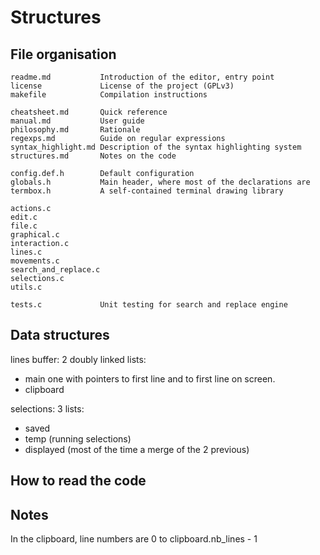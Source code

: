 # Structures

## File organisation

    readme.md           Introduction of the editor, entry point
    license             License of the project (GPLv3)
    makefile            Compilation instructions

    cheatsheet.md       Quick reference
    manual.md           User guide
    philosophy.md       Rationale
    regexps.md          Guide on regular expressions
    syntax_highlight.md Description of the syntax highlighting system
    structures.md       Notes on the code

    config.def.h        Default configuration
    globals.h           Main header, where most of the declarations are
    termbox.h           A self-contained terminal drawing library

    actions.c
    edit.c
    file.c
    graphical.c
    interaction.c
    lines.c
    movements.c
    search_and_replace.c
    selections.c
    utils.c

    tests.c             Unit testing for search and replace engine


## Data structures

lines buffer: 2 doubly linked lists:
* main one with pointers to first line and to first line on screen.
* clipboard

selections: 3 lists:
* saved
* temp (running selections)
* displayed (most of the time a merge of the 2 previous)

## How to read the code

## Notes

In the clipboard, line numbers are 0 to clipboard.nb_lines - 1
